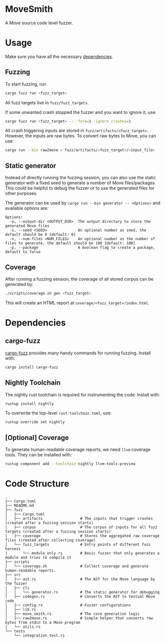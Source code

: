 # MoveSmith

A Move source code level fuzzer.

# Usage

Make sure you have all the necessary [dependencies](#dependencies).

## Fuzzing

To start fuzzing, run
```bash
cargo fuzz run <fuzz_target>
```

All fuzz targets live in `fuzz/fuzz_targets`.

If some unwanted crash stopped the fuzzer and you want to ignore it, use:
```bash
cargo fuzz run <fuzz_target> -- -fork=1 -ignore_crashes=1
```

All crash triggering inputs are stored in `fuzz/artifacts/<fuzz_target>`.  However, the inputs are raw bytes. To convert raw bytes to Move, you can use:
```bash
cargo run --bin raw2move < fuzz/artifacts/<fuzz_target>/<input_file>
```

## Static generator

Instead of directly running the fuzzing session, you can also use the static generator with a fixed seed to generate a number of Move files/packages. This could be helpful to debug the fuzzer or to use the generated files for other purposes.

The generator can be used by `cargo run --bin generator -- <Options>` and available options are:

```
Options:
  -o, --output-dir <OUTPUT_DIR>  The output directory to store the generated Move files
  -s, --seed <SEED>              An optional number as seed, the default should be 0 [default: 0]
  -n, --num-files <NUM_FILES>    An optional number as the number of files to generate, the default should be 100 [default: 100]
  -p, --package                  A boolean flag to create a package, default to false
```
## Coverage

After running a fuzzing session, the coverage of all stored corpus can be generated by:
```bash
./scripts/coverage.sh gen <fuzz_target>
```

This will create an HTML report at `coverage/<fuzz_target>/index.html`.

# Dependencies

## cargo-fuzz

[cargo-fuzz][cargo-fuzz] provides many handy commands for running fuzzing. Install with:
```bash
cargo install cargo-fuzz
```

## Nightly Toolchain

The nightly rust toolchain is required for instrumenting the code. Install with:
```bash
rustup install nightly
```

To overwrite the top-level `rust-toolchain.toml`, use:
```bash
rustup override set nightly
```

## [Optional] Coverage

To generate human-readable coverage reports, we need `llvm` coverage tools.
They can be installed with:
```bash
rustup component add --toolchain nightly llvm-tools-preview
```

# Code Structure

```
.
├── Cargo.toml
├── README.md
├── fuzz
│   ├── Cargo.toml
│   ├── artifacts                 # The inputs that trigger crashes (created after a fuzzing session starts)
│   ├── corpus                    # The corpus of inputs for all fuzz targets (created after a fuzzing session starts)
│   ├── coverage                  # Stores the aggregated raw coverage files (created after collecting coverage)
│   └── fuzz_targets              # Entry points of different fuzz harness
|       └── module_only.rs        # Basic fuzzer that only generates a module and tries to compile it
├── scripts
│   └── coverage.sh               # Collect coverage and generate human-readable reports.
├── src
│   ├── ast.rs                    # The AST for the Move language by the fuzzer
│   ├── cli
│   │   └── generator.rs          # The static generator for debugging
│   ├── codegen.rs                # Converts the AST to textual Move code
│   ├── config.rs                 # Fuzzer configurations
│   ├── lib.rs
│   ├── move_smith.rs             # The core generation logic
│   ├── raw2move.rs               # Simple helper that converts raw bytes from stdin to a Move program
│   └── utils.rs
└── tests
    └── integration_test.rs
```


[cargo-fuzz]: https://github.com/rust-fuzz/cargo-fuzz
